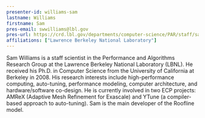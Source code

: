 ```yaml
---
presenter-id: williams-sam
lastname: Williams
firstname: Sam
pres-email: swwilliams@lbl.gov
pres-url: https://crd.lbl.gov/departments/computer-science/PAR/staff/samuel-williams
affiliations: ["Lawrence Berkeley National Laboratory"]
---
```

Sam Williams is a staff scientist in the
Performance and Algorithms Research Group at the Lawrence Berkeley
National Laboratory (LBNL). He received his Ph.D. in Computer Science
from the University of California at Berkeley in 2008. His research
interests include high-performance computing, auto-tuning, performance
modeling, computer architecture, and hardware/software co-design. He
is currently involved in two ECP projects: AMReX (Adaptive Mesh
Refinement for Exascale) and YTune (a compiler-based approach to
auto-tuning). Sam is the main developer of the Roofline model.
